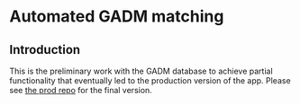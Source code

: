 # Automated GADM matching
## Introduction
This is the preliminary work with the GADM database to achieve partial functionality that eventually led to the production version of the app. 
Please see [the prod repo](https://github.com/terbiume65/streamlit-automated-matching-prod) for the final version. 
